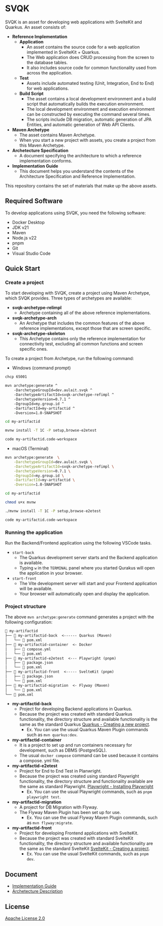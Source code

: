 # SVQK

SVQK is an asset for developing web applications with SvelteKit and Quarkus.
An asset consists of:

- **Reference Implementation**
  - **Application**
    - An asset contains the source code for a web application implemented in SvelteKit + Quarkus.
    - The Web application does CRUD processing from the screen to the database tables.
    - It also includes source code for common functionality used from across the application.
  - **Test**
    - Assets include automated testing (Unit, Integration, End to End) for web applications.
  - **Build Script**
    - The asset contains a local development environment and a build script that automatically builds the execution environment.
    - The local development environment and execution environment can be constructed by executing the command several times.
    - The scripts include DB migration, automatic generation of JPA Entities, and automatic generation of Web API Clients.
- **Maven Archetype**
  - The asset contains Maven Archetype.
  - When you start a new project with assets, you create a project from this Maven Archetype.
- **Archetecture Specification**
  - A document specifying the architecture to which a reference implementation conforms.
- **Implementation Guide**
  - This document helps you understand the contents of the Architecture Specification and Reference Implementation.

This repository contains the set of materials that make up the above assets.

## Required Software

To develop applications using SVQK, you need the following software:

- Docker Desktop
- JDK v21
- Maven
- Node.js v22
- pnpm
- Git
- Visual Studio Code

## Quick Start

### Create a project

To start developing with SVQK, create a project using Maven Archetype, which SVQK provides.
Three types of archetypes are available:

- **svqk-archetype-relimpl**
  - Archetype containing all of the above reference implementations.
- **svqk-archetype-arch**
  - An Archetype that includes the common features of the above reference implementations, except those that are screen specific.
- **svqk-archetype-skeleton**
  - This Archetype contains only the reference implementation for connectivity test, excluding all common functions and screen specific ones.

To create a project from Archetype, run the following command:

- Windows (command prompt)

```sh
chcp 65001

mvn archetype:generate ^
    -DarchetypeGroupId=dev.aulait.svqk ^
    -DarchetypeArtifactId=svqk-archetype-refimpl ^
    -DarchetypeVersion=0.7.1 ^
    -DgroupId=my.group.id ^
    -DartifactId=my-artifactid ^
    -Dversion=1.0-SNAPSHOT

cd my-artifactid

mvnw install -T 1C -P setup,browse-e2etest

code my-artifactid.code-workspace
```

- macOS (Terminal)

```sh
mvn archetype:generate  \
    -DarchetypeGroupId=dev.aulait.svqk \
    -DarchetypeArtifactId=svqk-archetype-refimpl \
    -DarchetypeVersion=0.7.1 \
    -DgroupId=my.group.id \
    -DartifactId=my-artifactid \
    -Dversion=1.0-SNAPSHOT

cd my-artifactid

chmod u+x mvnw

./mvnw install -T 1C -P setup,browse-e2etest

code my-artifactid.code-workspace
```

### Running the application

Run the Backend/Frontend application using the following VSCode tasks.

- `start-back`
  - The Quarkus development server starts and the Backend application is available.
  - Typing `w` in the `TERMINAL` panel where you started Qurakus will open the application in your browser.
- `start-front`
  - The Vite development server will start and your Frontend application will be available.
  - Your browser will automatically open and display the application.

### Project structure

The above ` mvn archetype:generate ` command generates a project with the following configuration:

```txt
📁 my-artifactid
├── 📁 my-artifactid-back  <------ Quarkus (Maven)
│   └── 📄 pom.xml
├── 📁 my-artifactid-container  <- Docker
│   ├── 📄 compose.yml
│   └── 📄 pom.xml
├── 📁 my-artifactid-e2etest  <--- Playwright (pnpm)
│   ├── 📄 package.json
│   └── 📄 pom.xml
├── 📁 my-artifactid-front  <----- SvelteKit (pnpm)
│   ├── 📄 package.json
│   └── 📄 pom.xml
├── 📁 my-artifactid-migration  <- Flyway (Maven)
│   └── 📄 pom.xml
└── 📄 pom.xml
```

- **my-artifactid-back**
  - Project for developing Backend applications in Quarkus.
  - Because the project was created with standard Quarkus functionality, the directory structure and available functionality is the same as the standard Quarkus [Quarkus - Creating a new project](https://quarkus.io/guides/maven-tooling#project-creation).
    - Ex. You can use the usual Quarkus Maven Plugin commands such as ` mvn quarkus:dev `.
- **my-artifactid-container**
  - It is a project to set up and run containers necessary for development, such as DBMS (PostgreSQL).
  - The usual ` docker compose ` command can be used because it contains a compose. yml file.
- **my-artifactid-e2etest**
  - Project for End to End Test in Planwright.
  - Because the project was created using standard Playwright functionality, the directory structure and functionality available are the same as standard Playwright. [Playwright - Installing Playwright](https://playwright.dev/docs/intro#installing-playwright)
    - Ex. You can use the usual Playwright commands, such as  ` pnpm playwright test `.
- **my-artifactid-migration**
  - A project for DB Migration with Flyway.
  - The Flyway Maven Plugin has been set up for use.
    - Ex. You can use the usual Flyway Maven Plugin commands, such as ` mvn flyway:migrate `.
- **my-artifactid-front**
  - Project for developing Frontend applications with SvelteKit.
  - Because the project was created with standard SvelteKit functionality, the directory structure and available functionality are the same as the standard SvelteKit [SvelteKit - Creating a project](https://kit.svelte.dev/docs/creating-a-project).
    - Ex. You can use the usual SvelteKit commands, such as ` pnpm dev `.


## Document

- [Implementation Guide](https://aulait.dev/svqk/0.7.1/en/impl-guide/)
- [Archetecture Description](https://aulait.dev/svqk/0.7.1/en/arch-desc/)

## License

[Apache License 2.0](LICENSE)